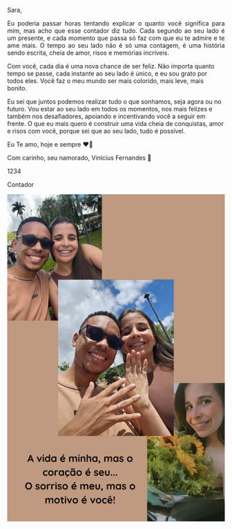 <p style="text-align: left;">Sara,</p>

<p style="text-align: justify;">Eu poderia passar horas tentando explicar o quanto você significa para mim, mas acho que esse contador diz tudo. Cada segundo ao seu lado é um presente, e cada momento que passa só faz com que eu te admire e te ame mais. O tempo ao seu lado não é só uma contagem, é uma história sendo escrita, cheia de amor, risos e memórias incríveis.

Com você, cada dia é uma nova chance de ser feliz. Não importa quanto tempo se passe, cada instante ao seu lado é único, e eu sou grato por todos eles. Você faz o meu mundo ser mais colorido, mais leve, mais bonito.

Eu sei que juntos podemos realizar tudo o que sonhamos, seja agora ou no futuro. Vou estar ao seu lado em todos os momentos, nos mais felizes e também nos desafiadores, apoiando e incentivando você a seguir em frente. O que eu mais quero é construir uma vida cheia de conquistas, amor e risos com você, porque sei que ao seu lado, tudo é possível.
</p>

<p style="text-align: left;">Eu Te amo, hoje e sempre ❤️💚</p>

<p style="text-align: left;">Com carinho, seu namorado, Vinícius Fernandes 🤠</p>

<div class="container">
    <div id="contador">
        <span>1234</span>
        <p>Contador</p>
    </div>
</div>

<script src="js/contador.js"></script>

![Texto alternativo](imgs/felicidade.png)

